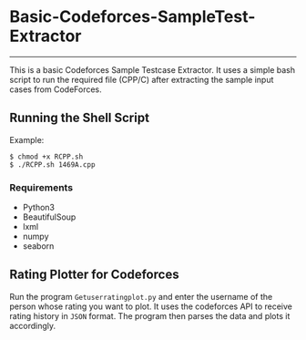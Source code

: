 # Basic-Codeforces-SampleTest-Extractor
---
This is a basic Codeforces Sample Testcase Extractor. It uses a simple bash script to run the required file (CPP/C) after extracting the sample input cases from CodeForces.
## Running the Shell Script
Example:
```console
$ chmod +x RCPP.sh
$ ./RCPP.sh 1469A.cpp
```
### Requirements
* Python3
* BeautifulSoup
* lxml
* numpy
* seaborn

## Rating Plotter for Codeforces
Run the program `Getuserratingplot.py` and enter the username of the person whose rating you want to plot. It uses the codeforces API to receive rating history in `JSON` format. The program then parses the data and plots it accordingly.
